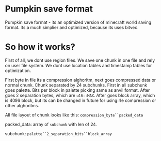
# Pumpkin save format

Pumpkin save format - its an optimized version of minecraft world saving format.
Its a much simplier and optimized, because its uses bitvec.

# So how it works?

First of all, we dont use region files.
We save one chunk in one file and rely on user file system.
We dont use location tables and timestamp tables for optimization.

First byte in file its a compression alghoritm, next goes compressed data or normal chunk.
Chunk separated by 24 subchunks. First in all subchunk goes palette.
Bits per block in palette picking same as anvil format.
After goes 2 separation bytes, which are `u16::MAX`.
After goes block array, which is 4096 block, but its can be changed in future for using rle compression or other alghoritms.

All file layout of chunk looks like this:
`compression_byte``packed_data`

packed_data:
array of `subchunk` with len of 24.

subchunk:
`palette``2_separation_bits``block_array`